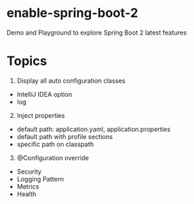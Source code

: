 # enable-spring-boot-2
Demo and Playground to explore Spring Boot 2 latest features

# Topics
1. Display all auto configuration classes
- IntelliJ IDEA option
- log
2. Inject properties
- default path: application.yaml, application.properties
- default path with profile sections
- specific path on classpath
3. @Configuration override
- Security
- Logging Pattern
- Metrics
- Health
